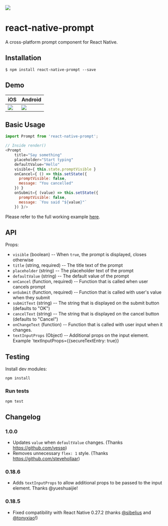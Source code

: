 [![](https://img.shields.io/npm/dm/react-native-prompt.svg?style=flat-square)](https://www.npmjs.com/package/react-native-prompt)

# react-native-prompt

A cross-platform prompt component for React Native.

## Installation

```
$ npm install react-native-prompt --save
```

## Demo

| iOS | Android |
| --- | ------- |
| ![](./demo.ios.gif) | ![](./demo.android.gif) |

## Basic Usage

```js
import Prompt from 'react-native-prompt';

// Inside render()
<Prompt
    title="Say something"
    placeholder="Start typing"
    defaultValue="Hello"
    visible={ this.state.promptVisible }
    onCancel={ () => this.setState({
      promptVisible: false,
      message: "You cancelled"
    }) }
    onSubmit={ (value) => this.setState({
      promptVisible: false,
      message: `You said "${value}"`
    }) }/>
```

Please refer to the full working example [here](./PromptExample/PromptExample.js).

## API

Props:

- `visible` (boolean) -- When `true`, the prompt is displayed, closes otherwise
- `title` (string, required) -- The title text of the prompt
- `placeholder` (string) -- The placeholder text of the prompt
- `defaultValue` (string) -- The default value of the prompt
- `onCancel` (function, required) -- Function that is called when user cancels prompt
- `onSubmit` (function, required) -- Function that is called with user's value when they submit
- `submitText` (string) -- The string that is displayed on the submit button (defaults to "OK")
- `cancelText` (string) -- The string that is displayed on the cancel button (defaults to "Cancel")
- `onChangeText` (function) -- Function that is called with user input when it changes.
- `textInputProps` (Object) -- Additional props on the input element. Example `textInputProps={{secureTextEntry: true}}

## Testing

Install dev modules:

```
npm install
```

### Run tests

```
npm test
```

## Changelog

### 1.0.0

- Updates `value` when `defaultValue` changes. (Thanks https://github.com/vessp)
- Removes unnecessary `flex: 1` style. (Thanks https://github.com/stevehollaar)

### 0.18.6

- Adds `textInputProps` to allow additional props to be passed to the input element. Thanks @yueshuaijie!

### 0.18.5 

- Fixed compatibility with React Native 0.27.2 (thanks [@sibelius](https://github.com/sibelius) and [@tonyxiao](https://github.com/tonyxiao)!)
